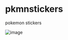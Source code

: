 # pkmnstickers

pokemon stickers


![image](https://github.com/user-attachments/assets/ebef0eb0-f9ea-4bb4-bbe5-ca93ea23fcce)
